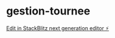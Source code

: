 # gestion-tournee

[Edit in StackBlitz next generation editor ⚡️](https://stackblitz.com/~/github.com/hfarhat1982/gestion-tournee)